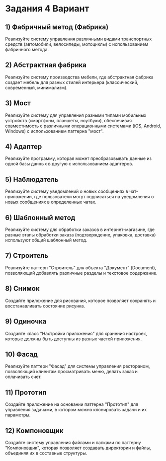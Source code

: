 # Задания 4 Вариант

## 1) Фабричный метод (Фабрика)
Реализуйте систему управления различными видами транспортных средств (автомобили, велосипеды, мотоциклы) с использованием фабричного метода.

## 2) Абстрактная фабрика
Реализуйте систему производства мебели, где абстрактная фабрика создает мебель для разных стилей интерьера (классический, современный, минимализм).

## 3) Мост
Реализуйте систему для управления разными типами мобильных устройств (смартфоны, планшеты, ноутбуки), обеспечивая совместимость с различными операционными системами (iOS, Android, Windows) с использованием паттерна "мост".

## 4) Адаптер
Реализуйте программу, которая может преобразовывать данные из одной базы данных в другую с использованием адаптеров.

## 5) Наблюдатель
Реализуйте систему уведомлений о новых сообщениях в чат-приложении, где пользователи могут подписаться на уведомления о новых сообщениях в определенных чатах.

## 6) Шаблонный метод
Реализуйте систему для обработки заказов в интернет-магазине, где разные этапы обработки заказа (подтверждение, упаковка, доставка) используют общий шаблонный метод.

## 7) Строитель
Реализуйте паттерн "Строитель" для объекта "Документ" (Document), позволяющий добавлять различные разделы и текстовое содержание.

## 8) Снимок
Создайте приложение для рисования, которое позволяет сохранять и восстанавливать состояние рисунка.

## 9) Одиночка
Создайте класс "Настройки приложения" для хранения настроек, которые должны быть доступны из разных частей приложения.

## 10) Фасад
Реализуйте паттерн "Фасад" для системы управления рестораном, позволяющий клиентам просматривать меню, делать заказ и оплачивать счет.

## 11) Прототип
Создайте приложение на основании паттерна "Прототип" для управления задачами, в котором можно клонировать задачи и их параметры.

## 12) Компоновщик
Создайте систему управления файлами и папками по паттерну "Компоновщик", которая позволяет создавать директории и файлы, объединяя их в составные структуры.

